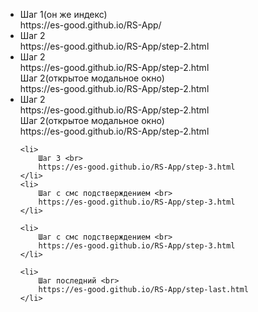 
<ul>
    <li>
        Шаг 1(он же индекс) <br>
        https://es-good.github.io/RS-App/
    </li>
    <li>
        Шаг 2 <br>
        https://es-good.github.io/RS-App/step-2.html
    </li>
    <li>
        Шаг 2 <br>
        https://es-good.github.io/RS-App/step-2.html
        <br>
        Шаг 2(открытое модальное окно) <br>
        https://es-good.github.io/RS-App/step-2.html
    </li>
    <li>
        Шаг 2 <br>
        https://es-good.github.io/RS-App/step-2.html
        <br>
        Шаг 2(открытое модальное окно) <br>
        https://es-good.github.io/RS-App/step-2.html
    </li>

    <li>
        Шаг 3 <br>
        https://es-good.github.io/RS-App/step-3.html
    </li>
    <li>
        Шаг c смс подстверждением <br>
        https://es-good.github.io/RS-App/step-3.html
    </li>

    <li>
        Шаг c смс подстверждением <br>
        https://es-good.github.io/RS-App/step-3.html
    </li>

    <li>
        Шаг последний <br>
        https://es-good.github.io/RS-App/step-last.html
    </li>
</ul>